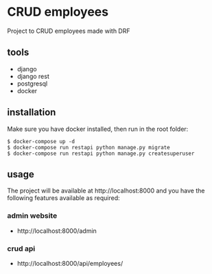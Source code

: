 # CRUD employees

Project to CRUD employees made with DRF

## tools

 - django
 - django rest
 - postgresql
 - docker

## installation

Make sure you have docker installed, then run in the root folder:

```
$ docker-compose up -d
$ docker-compose run restapi python manage.py migrate
$ docker-compose run restapi python manage.py createsuperuser
```

## usage

The project will be available at http://localhost:8000 and you have the following features available as required:

### admin website
 - http://localhost:8000/admin

### crud api
 - http://localhost:8000/api/employees/
